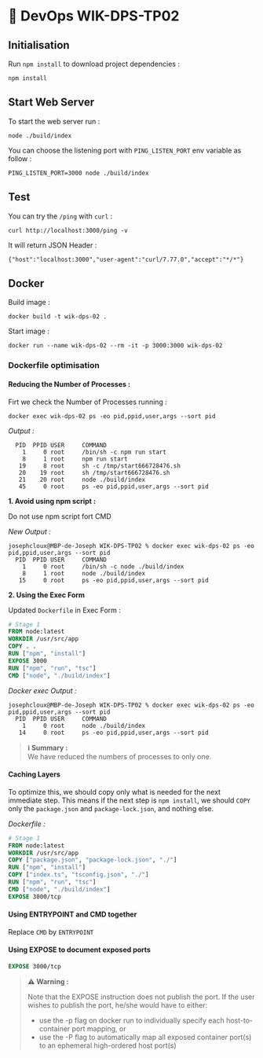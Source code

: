 # 📝 DevOps WIK-DPS-TP02

## Initialisation

Run `npm install` to download project dependencies :

```
npm install
```

## Start Web Server

To start the web server run :

```
node ./build/index
```

You can choose the listening port with `PING_LISTEN_PORT` env variable as follow :

```
PING_LISTEN_PORT=3000 node ./build/index
```

## Test

You can try the `/ping` with `curl` :

```
curl http://localhost:3000/ping -v
```

It will return JSON Header :

```
{"host":"localhost:3000","user-agent":"curl/7.77.0","accept":"*/*"}
```

## Docker

Build image :

```
docker build -t wik-dps-02 .
```

Start image :

```
docker run --name wik-dps-02 --rm -it -p 3000:3000 wik-dps-02
```

### Dockerfile optimisation

#### Reducing the Number of Processes :

Firt we check the Number of Processes running :

```
docker exec wik-dps-02 ps -eo pid,ppid,user,args --sort pid
```

_Output :_

```
  PID  PPID USER     COMMAND
    1     0 root     /bin/sh -c npm run start
    8     1 root     npm run start
   19     8 root     sh -c /tmp/start666728476.sh
   20    19 root     sh /tmp/start666728476.sh
   21    20 root     node ./build/index
   45     0 root     ps -eo pid,ppid,user,args --sort pid
```

**1. Avoid using npm script :**

Do not use npm script fort CMD

_New Output :_

```
josephcloux@MBP-de-Joseph WIK-DPS-TP02 % docker exec wik-dps-02 ps -eo pid,ppid,user,args --sort pid
  PID  PPID USER     COMMAND
    1     0 root     /bin/sh -c node ./build/index
    8     1 root     node ./build/index
   15     0 root     ps -eo pid,ppid,user,args --sort pid
```

**2. Using the Exec Form**

Updated `Dockerfile` in Exec Form :

```dockerfile
# Stage 1
FROM node:latest
WORKDIR /usr/src/app
COPY . .
RUN ["npm", "install"]
EXPOSE 3000
RUN ["npm", "run", "tsc"]
CMD ["node", "./build/index"]
```

_Docker exec Output :_

```
josephcloux@MBP-de-Joseph WIK-DPS-TP02 % docker exec wik-dps-02 ps -eo pid,ppid,user,args --sort pid
  PID  PPID USER     COMMAND
    1     0 root     node ./build/index
   14     0 root     ps -eo pid,ppid,user,args --sort pid
```

> **ℹ️ Summary :** <br>
> We have reduced the numbers of processes to only one.

#### Caching Layers

To optimize this, we should copy only what is needed for the next immediate step. This means if the next step is `npm install`, we should `COPY` only the `package.json` and `package-lock.json`, and nothing else.

_Dockerfile :_

```dockerfile
# Stage 1
FROM node:latest
WORKDIR /usr/src/app
COPY ["package.json", "package-lock.json", "./"]
RUN ["npm", "install"]
COPY ["index.ts", "tsconfig.json", "./"]
RUN ["npm", "run", "tsc"]
CMD ["node", "./build/index"]
EXPOSE 3000/tcp
```

#### Using ENTRYPOINT and CMD together

Replace `CMD` by `ENTRYPOINT`

#### Using EXPOSE to document exposed ports

```dockerfile
EXPOSE 3000/tcp
```

> **⚠️ Warning :**
>
> Note that the EXPOSE instruction does not publish the port. If the user wishes to publish the port, he/she would have to either:
>
> - use the -p flag on docker run to individually specify each host-to-container port mapping, or
> - use the -P flag to automatically map all exposed container port(s) to an ephemeral high-ordered host port(s)

